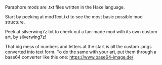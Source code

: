Paraphore mods are .txt files written in the Haxe language.

Start by peeking at modText.txt to see the most basic possible mod structure.

Peek at silverwing7z.txt to check out a fan-made mod with its own custom art, by silverwing7z!

That big mess of numbers and letters at the start is all the custom .pngs converted into text form. To do the same with your art, put them through a base64 converter like this one: https://www.base64-image.de/
